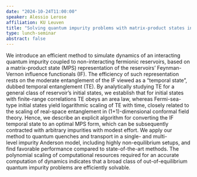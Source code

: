```yaml
---
date: "2024-10-24T11:00:00"
speaker: Alessio Lerose
affiliation: KU Leuven
title: "Solving quantum impurity problems with matrix-product states in the temporal domain"
type: lunch-seminar
abstract: false
---
```


We introduce an efficient method to simulate dynamics of an interacting quantum impurity coupled to non-interacting fermionic reservoirs, based on a matrix-product state (MPS) representation of the reservoirs’ Feynman-Vernon influence functionals (IF). The efficiency of such representation rests on the moderate entanglement of the IF viewed as a “temporal state”, dubbed temporal entanglement (TE). By analytically studying TE for a general class of reservoir’s initial states, we establish that for initial states with finite-range correlations TE obeys an area law, whereas Fermi-sea-type initial states yield logarithmic scaling of TE with time, closely related to the scaling of real-space entanglement in (1+1)-dimensional conformal field theory. Hence, we describe an explicit algorithm for converting the IF temporal state to an optimal MPS form, which can be subsequently contracted with arbitrary impurities with modest effort. We apply our method to quantum quenches and transport in a single- and multi-level impurity Anderson model, including highly non-equilibrium setups, and find favorable performance compared to state-of-the-art methods. The polynomial scaling of computational resources required for an accurate computation of dynamics indicates that a broad class of out-of-equilibrium quantum impurity problems are efficiently solvable.
